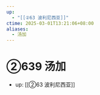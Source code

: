 ```yaml
---
up:
  - "[[②63 波利尼西亚]]"
ctime: 2025-03-01T13:21:06+08:00
aliases:
  - 汤加
---
```


# ②639 汤加

- up: [[②63 波利尼西亚]]
